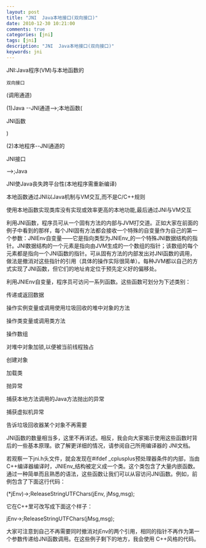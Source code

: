 ```yaml
---
layout: post
title: "JNI  Java本地接口(双向接口)"
date: 2010-12-30 10:21:00 
comments: true
categories: [jni]
tags: [jni]
description: "JNI  Java本地接口(双向接口)"
keywords: jni
---
```



 
  
   JNI:Java程序(VM)与本地函数的
   
    双向接口
   
  
  (调用通道)
 
 
  (1)Java --JNI通道-->;本地函数(
  
   JNI函数
  
  )
 
 
  (2)本地程序--JNI通道的
  
   JNI接口
  
  -->;Java
 
 
  
  
 
 
  JNI使Java丧失跨平台性(本地程序需重新编译)
 
 
  
  
 
 
  本地函数通过JNI以Java机制与VM交互,而不是C/C++规则
 
 
 
 
  使用本地函数实现类库没有实现或效率更高的本地功能,最后通过JNI与VM交互
 
 
 
 
  利用JNI函数，程序员可从一个固有方法的内部与JVM打交道。正如大家在前面的例子中看到的那样，每个JNI固有方法都会接收一个特殊的自变量作为自己的第一个参数：JNIEnv自变量——它是指向类型为JNIEnv_的一个特殊JNI数据结构的指针。JNI数据结构的一个元素是指向由JVM生成的一个数组的指针；该数组的每个元素都是指向一个JNI函数的指针。可从固有方法的内部发出对JNI函数的调用，做法是撤消对这些指针的引用（具体的操作实际很简单）。每种JVM都以自己的方式实现了JNI函数，但它们的地址肯定位于预先定义好的偏移处。
 
 
  利用JNIEnv自变量，程序员可访问一系列函数。这些函数可划分为下述类别：
 
 
  
   传递或返回数据
  
  
   操作实例变量或调用使用垃圾回收的堆中对象的方法
  
  
   操作类变量或调用类方法
  
  
   操作数组
  
  
   对堆中对象加锁,以便被当前线程独占
  
  
   创建对象
  
  
   加载类
  
  
   抛异常
  
  
   捕获本地方法调用的Java方法抛出的异常
  
  
   捕获虚拟机异常
  
  
   告诉垃圾回收器某个对象不再需要
  
 
 
  JNI函数的数量相当多，这里不再详述。相反，我会向大家揭示使用这些函数时背后的一些基本原理。欲了解更详细的情况，请参阅自己所用编译器的 JNI文档。
 
 
  若观察一下jni.h头文件，就会发现在#ifdef _cplusplus预处理器条件的内部，当由C++编译器编译时，JNIEnv_结构被定义成一个类。这个类包含了大量内嵌函数。通过一种简单而且熟悉的语法，这些函数让我们可以从容访问JNI函数。例如，前例包含了下面这行代码：
 
 (*jEnv)->;ReleaseStringUTFChars(jEnv, jMsg,msg);
 
  它在C++里可改写成下面这个样子：
 
 jEnv->;ReleaseStringUTFChars(jMsg,msg);
 
  大家可注意到自己不再需要同时撤消对jEnv的两个引用，相同的指针不再作为第一个参数传递给JNI函数调用。在这些例子剩下的地方，我会使用 C++风格的代码。
 


